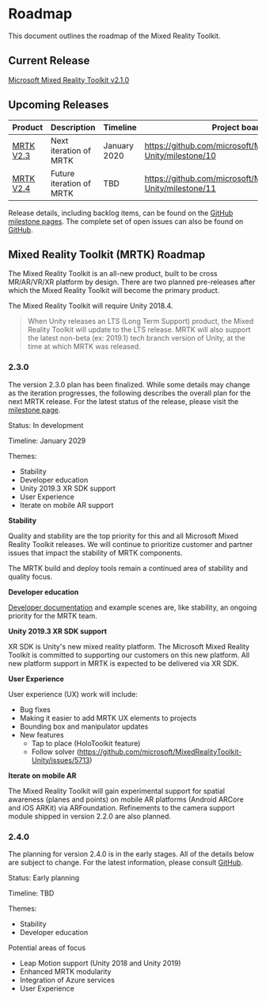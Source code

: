 # Roadmap

This document outlines the roadmap of the Mixed Reality Toolkit.

## Current Release

[Microsoft Mixed Reality Toolkit v2.1.0](https://github.com/Microsoft/MixedRealityToolkit-Unity/releases/tag/v2.1.0)

## Upcoming Releases

| Product | Description | Timeline | Project board |
| --- | --- | --- | --- |
| [MRTK V2.3](#230) | Next iteration of MRTK | January 2020 | https://github.com/microsoft/MixedRealityToolkit-Unity/milestone/10 |
| [MRTK V2.4](#240) | Future iteration of MRTK | TBD | https://github.com/microsoft/MixedRealityToolkit-Unity/milestone/11 |

Release details, including backlog items, can be found on the [GitHub milestone pages](https://github.com/Microsoft/MixedRealityToolkit-Unity/milestones). The complete set of open issues can also be found on [GitHub](https://github.com/microsoft/MixedRealityToolkit-Unity/issues).

## Mixed Reality Toolkit (MRTK) Roadmap

The Mixed Reality Toolkit is an all-new product, built to be cross MR/AR/VR/XR platform by design. There are two planned pre-releases after which the Mixed Reality Toolkit will become the primary product.

The Mixed Reality Toolkit will require Unity 2018.4.

> When Unity releases an LTS (Long Term Support) product, the Mixed Reality Toolkit will update to the LTS release. MRTK will also support the latest non-beta (ex: 2019.1) tech branch version of Unity, at the time at which MRTK was released.

### 2.3.0

The version 2.3.0 plan has been finalized. While some details may change as the iteration progresses, the following describes the overall plan for the next MRTK release. For the latest status of the release, please visit the [milestone page]( https://github.com/microsoft/MixedRealityToolkit-Unity/milestone/10).

Status: In development

Timeline: January 2029

Themes:

- Stability
- Developer education
- Unity 2019.3 XR SDK support
- User Experience
- Iterate on mobile AR support

**Stability**

Quality and stability are the top priority for this and all Microsoft Mixed Reality Toolkit releases. We will continue to prioritize customer and partner issues that impact the stability of MRTK components.

The MRTK build and deploy tools remain a continued area of stability and quality focus.

**Developer education**

[Developer documentation](https://microsoft.github.io/MixedRealityToolkit-Unity) and example scenes are, like stability, an ongoing priority for the MRTK team.

**Unity 2019.3 XR SDK support**

XR SDK is Unity's new mixed reality platform. The Microsoft Mixed Reality Toolkit is committed to supporting our customers on this new platform. All new platform support in MRTK is expected to be delivered via XR SDK.

**User Experience**

User experience (UX) work will include:

- Bug fixes
- Making it easier to add MRTK UX elements to projects
- Bounding box and manipulator updates
- New features
    - Tap to place (HoloToolkit feature)
    - Follow solver (https://github.com/microsoft/MixedRealityToolkit-Unity/issues/5713)

**Iterate on mobile AR**

The Mixed Reality Toolkit will gain experimental support for spatial awareness (planes and points) on mobile AR platforms (Android ARCore and iOS ARKit) via ARFoundation. Refinements to the camera support module shipped in version 2.2.0 are also planned.

### 2.4.0

The planning for version 2.4.0 is in the early stages. All of the details below are subject to change. For the latest information, please consult [GitHub](https://github.com/microsoft/MixedRealityToolkit-Unity/milestone/11).

Status: Early planning

Timeline: TBD

Themes:

- Stability
- Developer education

Potential areas of focus

- Leap Motion support (Unity 2018 and Unity 2019)
- Enhanced MRTK modularity
- Integration of Azure services
- User Experience
